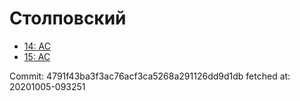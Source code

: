 # Столповский
- [14: AC](14.md)
- [15: AC](15.md)

Commit: 4791f43ba3f3ac76acf3ca5268a291126dd9d1db
 fetched at: 20201005-093251
